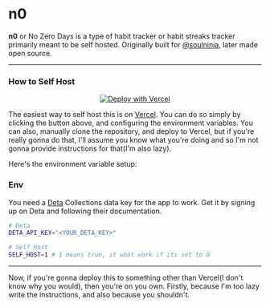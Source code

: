 # n0

**n0** or No Zero Days is a type of habit tracker or habit streaks tracker primarily meant to be self hosted.
Originally built for [@soulninja](https://twitter.com/_soulninja), later made open source.

---

### How to Self Host

<p align="center"><a href="https://vercel.com/new/clone?repository-url=https%3A%2F%2Fgithub.com%2Fpybash1%2Fn0&env=SELF_HOST,DETA_API_KEY&envDescription=These%20environment%20variables%20are%20required%20to%20deploy%20this%20application.&envLink=https%3A%2F%2Fgithub.com%2Fpybash1%2Fn0%23env&project-name=n0&repository-name=n0&demo-title=n0%20Demo&demo-description=Here's%20a%20public%20demo%20of%20how%20n0%20works.&demo-url=https%3A%2F%2Fn0.pybash.xyz"><img src="https://vercel.com/button" alt="Deploy with Vercel"/></a>
</p>

The easiest way to self host this is on [Vercel](https://vercel.com). You can do so simply by clicking the button above, and configuring the environment variables. You can also, manually clone the repository, and deploy to Vercel, but if you're really gonna do that, I'll assume you know what you're doing and so I'm not gonna provide instructions for that(I'm also lazy).

Here's the environment variable setup:

### Env

You need a [Deta](https://deta.space) Collections data key for the app to work. Get it by signing up on Deta and following their documentation.

```sh
# Deta
DETA_API_KEY="<YOUR_DETA_KEY>"

# Self Host
SELF_HOST=1 # 1 means true, it wont work if its set to 0
```

---

Now, if you're gonna deploy this to something other than Vercel(I don't know why you would), then you're on you own. Firstly, because I'm too lazy write the instructions, and also because you shouldn't.
